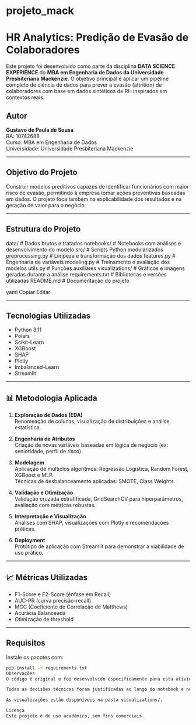 # projeto_mack

# HR Analytics: Predição de Evasão de Colaboradores

Este projeto foi desenvolvido como parte da disciplina **DATA SCIENCE EXPERIENCE** do **MBA em Engenharia de Dados da Universidade Presbiteriana Mackenzie**. O objetivo principal é aplicar um pipeline completo de ciência de dados para prever a evasão (attrition) de colaboradores com base em dados sintéticos de RH inspirados em contextos reais.

## Autor

**Gustavo de Paula de Sousa**  
RA: 10742688  
Curso: MBA em Engenharia de Dados  
Universidade: Universidade Presbiteriana Mackenzie  

---

## Objetivo do Projeto

Construir modelos preditivos capazes de identificar funcionários com maior risco de evasão, permitindo à empresa tomar ações preventivas baseadas em dados. O projeto foca também na explicabilidade dos resultados e na geração de valor para o negócio.

---

## Estrutura do Projeto

 data/ # Dados brutos e tratados
 notebooks/ # Notebooks com análises e desenvolvimento do modelo
 src/ # Scripts Python modularizados
 preprocessing.py # Limpeza e transformação dos dados
 features.py # Engenharia de variáveis
 modeling.py # Treinamento e avaliação dos modelos
 utils.py # Funções auxiliares
 visualizations/ # Gráficos e imagens geradas durante a análise
 requirements.txt # Bibliotecas e versões utilizadas
 README.md # Documentação do projeto

yaml
Copiar
Editar

---

## Tecnologias Utilizadas

- Python 3.11
- Polars
- Scikit-Learn
- XGBoost
- SHAP
- Plotly
- Imbalanced-Learn
- Streamlit

---

## 📊 Metodologia Aplicada

1. **Exploração de Dados (EDA)**  
   Renomeação de colunas, visualização de distribuições e análise estatística.

2. **Engenharia de Atributos**  
   Criação de novas variáveis baseadas em lógica de negócio (ex: senioridade, perfil de risco).

3. **Modelagem**  
   Aplicação de múltiplos algoritmos: Regressão Logística, Random Forest, XGBoost e MLP.  
   Técnicas de desbalanceamento aplicadas: SMOTE, Class Weights.

4. **Validação e Otimização**  
   Validação cruzada estratificada, GridSearchCV para hiperparâmetros, avaliação com métricas robustas.

5. **Interpretação e Visualização**  
   Análises com SHAP, visualizações com Plotly e recomendações práticas.

6. **Deployment**  
   Protótipo de aplicação com Streamlit para demonstrar a viabilidade de uso prático.

---

## 📈 Métricas Utilizadas

- F1-Score e F2-Score (ênfase em Recall)
- AUC-PR (curva precisão-recall)
- MCC (Coeficiente de Correlação de Matthews)
- Acurácia Balanceada
- Otimização de threshold

---

## Requisitos

Instale os pacotes com:

```bash
pip install -r requirements.txt
Observações
O código é original e foi desenvolvido especificamente para esta atividade.

Todas as decisões técnicas foram justificadas ao longo do notebook e nos scripts.

As visualizações estão disponíveis na pasta visualizations/.

Licença
Este projeto é de uso acadêmico, sem fins comerciais.
